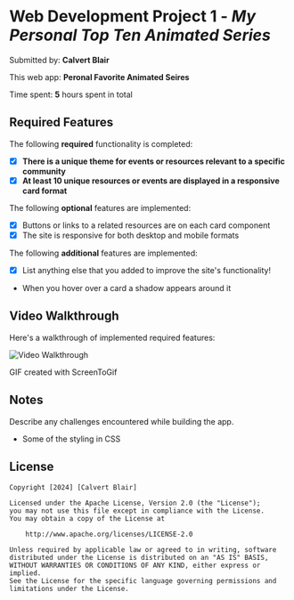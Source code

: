 # Web Development Project 1 - *My Personal Top Ten Animated Series*

Submitted by: **Calvert Blair**

This web app: **Peronal Favorite Animated Seires**

Time spent: **5** hours spent in total

## Required Features

The following **required** functionality is completed:

- [X] **There is a unique theme for events or resources relevant to a specific community**
- [X] **At least 10 unique resources or events are displayed in a responsive card format**

The following **optional** features are implemented:

- [X] Buttons or links to a related resources are on each card component
- [X] The site is responsive for both desktop and mobile formats

The following **additional** features are implemented:

* [X] List anything else that you added to improve the site's functionality!
- When you hover over a card a shadow appears around it

## Video Walkthrough

Here's a walkthrough of implemented required features:

<img src='[(https://www.veed.io/view/bf900495-4255-4796-93c1-a588da1b95fe?panel=share)](https://github.com/CalvertB/Project-1-Community-Board/blob/main/project.gif)' title='Video Walkthrough' width='' alt='Video Walkthrough' />

<!-- Veed.Io -->
GIF created with ScreenToGif 
<!-- Recommended tools:
[Kap](https://getkap.co/) for macOS
[ScreenToGif](https://www.screentogif.com/) for Windows
[peek](https://github.com/phw/peek) for Linux. -->

## Notes

Describe any challenges encountered while building the app.
- Some of the styling in CSS

## License

    Copyright [2024] [Calvert Blair]

    Licensed under the Apache License, Version 2.0 (the "License");
    you may not use this file except in compliance with the License.
    You may obtain a copy of the License at

        http://www.apache.org/licenses/LICENSE-2.0

    Unless required by applicable law or agreed to in writing, software
    distributed under the License is distributed on an "AS IS" BASIS,
    WITHOUT WARRANTIES OR CONDITIONS OF ANY KIND, either express or implied.
    See the License for the specific language governing permissions and
    limitations under the License.

 
